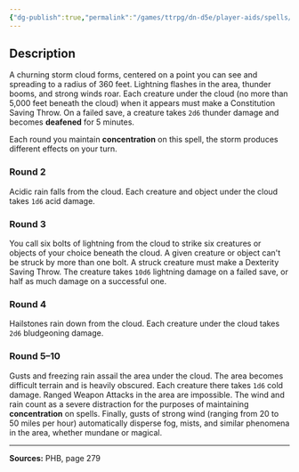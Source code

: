 ```yaml
---
{"dg-publish":true,"permalink":"/games/ttrpg/dn-d5e/player-aids/spells/level-9/storm-of-vengeance/","tags":["TTRPG/DND/5e","verbal","somatic","concentration"]}
---
```



## Description
A churning storm cloud forms, centered on a point you can see and spreading to a radius of 360 feet.
Lightning flashes in the area, thunder booms, and strong winds roar.
Each creature under the cloud (no more than 5,000 feet beneath the cloud) when it appears must make a Constitution Saving Throw.
On a failed save, a creature takes `2d6` thunder damage and becomes **deafened** for 5 minutes.

Each round you maintain **concentration** on this spell, the storm produces different effects on your turn.

### Round 2
Acidic rain falls from the cloud.
Each creature and object under the cloud takes `1d6` acid damage.

### Round 3
You call six bolts of lightning from the cloud to strike six creatures or objects of your choice beneath the cloud.
A given creature or object can't be struck by more than one bolt.
A struck creature must make a Dexterity Saving Throw.
The creature takes `10d6` lightning damage on a failed save, or half as much damage on a successful one.

### Round 4
Hailstones rain down from the cloud.
Each creature under the cloud takes `2d6` bludgeoning damage.

### Round 5–10
Gusts and freezing rain assail the area under the cloud.
The area becomes difficult terrain and is heavily obscured.
Each creature there takes `1d6` cold damage.
Ranged Weapon Attacks in the area are impossible.
The wind and rain count as a severe distraction for the purposes of maintaining **concentration** on spells.
Finally, gusts of strong wind (ranging from 20 to 50 miles per hour) automatically disperse fog, mists, and similar phenomena in the area, whether mundane or magical.

---

**Sources:** PHB, page 279
